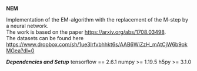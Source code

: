 **NEM**

Implementation of the EM-algorithm with the replacement of the M-step by a neural network.  
The work is based on the paper https://arxiv.org/abs/1708.03498.  
The datasets can be found here https://www.dropbox.com/sh/1ue3lrfvbhhkt6s/AAB6WiZzH_mAtCjW6b9okMGea?dl=0  

***Dependencies and Setup***
tensorflow == 2.6.1
numpy >= 1.19.5
h5py >= 3.1.0
